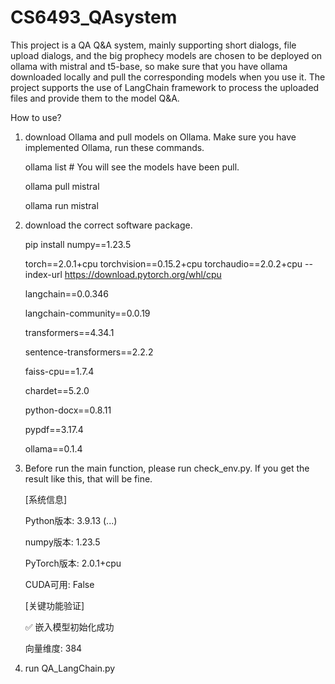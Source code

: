 # CS6493_QAsystem
This project is a QA Q&A system, mainly supporting short dialogs, file upload dialogs, and the big prophecy models are chosen to be deployed on ollama with mistral and t5-base, so make sure that you have ollama downloaded locally and pull the corresponding models when you use it. The project supports the use of LangChain framework to process the uploaded files and provide them to the model Q&A.

How to use?
1. download Ollama and pull models on Ollama.
   Make sure you have implemented Ollama, run these commands.
   
   ollama list # You will see the models have been pull.
   
   ollama pull mistral
   
   ollama run mistral

2. download the correct software package.
   
   pip install numpy==1.23.5
   
   torch==2.0.1+cpu torchvision==0.15.2+cpu torchaudio==2.0.2+cpu --index-url https://download.pytorch.org/whl/cpu
   
   langchain==0.0.346
   
   langchain-community==0.0.19
   
   transformers==4.34.1
   
   sentence-transformers==2.2.2
   
   faiss-cpu==1.7.4
   
   chardet==5.2.0
   
   python-docx==0.8.11
   
   pypdf==3.17.4
   
   ollama==0.1.4
   
3. Before run the main function, please run check_env.py. If you get the result like this, that will be fine.
   
   [系统信息]
   
    Python版本: 3.9.13 (...)
   
    numpy版本: 1.23.5
   
    PyTorch版本: 2.0.1+cpu
   
    CUDA可用: False

   [关键功能验证]
   
    ✅ 嵌入模型初始化成功
   
    向量维度: 384

4. run QA_LangChain.py
